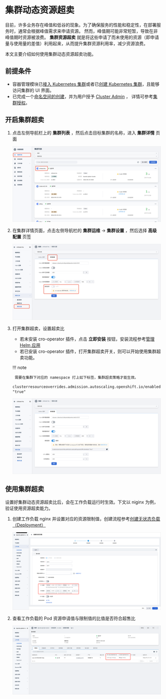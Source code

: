 # 集群动态资源超卖

目前，许多业务存在峰值和低谷的现象。为了确保服务的性能和稳定性，在部署服务时，通常会根据峰值需求来申请资源。
然而，峰值期可能非常短暂，导致在非峰值期时资源被浪费。
**集群资源超卖** 就是将这些申请了而未使用的资源（即申请量与使用量的差值）利用起来，从而提升集群资源利用率，减少资源浪费。

本文主要介绍如何使用集群动态资源超卖功能。

## 前提条件

- 容器管理模块已[接入 Kubernetes 集群](../clusters/integrate-cluster.md)或者已[创建 Kubernetes 集群](../clusters/create-cluster.md)，且能够访问集群的 UI 界面。
- 已完成一个[命名空间的创建](../namespaces/createns.md)，并为用户授予 [Cluster Admin](../permissions/permission-brief.md) ，
  详情可参考[集群授权](../permissions/cluster-ns-auth.md)。

## 开启集群超卖

1. 点击左侧导航栏上的 **集群列表** ，然后点击目标集群的名称，进入 **集群详情** 页面

    ![集群列表](../../images/cluster-oversold-01.png)

1. 在集群详情页面，点击左侧导航栏的 **集群运维** -> **集群设置** ，然后选择 **高级配置** 页签

    ![高级设置](../../images/cluster-oversold-02.png)

1. 打开集群超卖，设置超卖比

    - 若未安装 cro-operator 插件，点击 **立即安装** 按钮，安装流程参考[管理 Helm 应用](../helm/helm-app.md)  
    - 若已安装 cro-operator 插件，打开集群超卖开关，则可以开始使用集群超卖功能。

    !!! note

        需要在集群下对应的 namespace 打上如下标签，集群超卖策略才能生效。

    ```shell
    clusterresourceoverrides.admission.autoscaling.openshift.io/enabled: "true"
    ```

    ![集群超卖](../../images/cluster-oversold-03.png)

## 使用集群超卖

设置好集群动态资源超卖比后，会在工作负载运行时生效。下文以 niginx 为例，验证使用资源超卖能力。

1. 创建工作负载 nginx 并设置对应的资源限制值，创建流程参考[创建无状态负载（Deployment）](../workloads/create-deployment.md)

    ![创建工作负载](../../images/cluster-oversold-04.png)

1. 查看工作负载的 Pod 资源申请值与限制值的比值是否符合超售比

    ![查看 Pod 资源](../../images/cluster-oversold-05.png)
